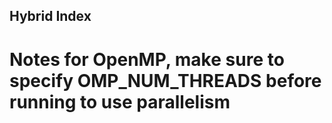 ## Hybrid Index

# Notes for OpenMP, make sure to specify OMP_NUM_THREADS before running to use parallelism